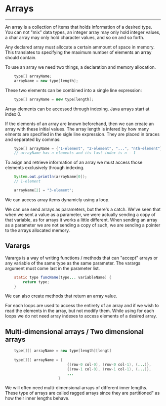 # Arrays
---
An array is a collection of items that holds information of a desired type. You can not "mix" data types, an integer array may only hold integer values, a char array may only hold character values, and so on and so forth.
 
Any declared array must allocate a certain ammount of space in memory. This translates to specifying the maximum number of elements an array should contain.

To use an array we need two things, a declaration and memory allocation.

```java
    type[] arrayName;
    arrayName = new type[length];
```
These two elements can be combined into a single line expression:

```java
    type[] arrayName = new type[length];
```
Array elements can be accessed through indexing. Java arrays start at index 0.
 
If the elements of an array are known beforehand, then we can create an array with these initial values. The array length is infered by how many elments are specified in the sigle line expression. They are placed in braces and separated by commas:

```java
    type[] arrayName = {"1-element", "2-element", "...", "nth-element"};
    // arrayName has n elements and its last index is n - 1
```
To asign and retrieve information of an array we must access those elements exclusively through indexing.

```java
    System.out.println(arrayName[0]);
    // 1-element

    arrayName[2] = "3-element";
```

We can access array items dynamicly using a loop.

We can use send arrays as parameters, but there's a catch. We've seen that when we sent a value as a parameter, we were actually sending a copy of that variable, as for arrays it works a little different. When sending an array as a parameter we are not sending a copy of such, we are sending a pointer to the arrays allocated memory.

## Varargs

Varargs is a way of writing functions / methods that can "accept" arrays or any variable of the same type as the same parameter. The varargs argument must come last in the parameter list.

```java
    static type funcName(type... variableName) {
        return type;
    }
```

We can also create methods that return an array value.
  
For each loops are used to access the entirety of an array and if we wish to read the elements in the array, but not modify them. While using for each loops we do not need array indexes to access elements of a desired array.
 
## Multi-dimensional arrays / Two dimensional arrays

```java
    type[][] arrayName = new type[length][lengt]
 
    type[][] arrayName = {
                            {(row-0 col-0), (row-0 col-1), (...)},
                            {(row-1 col-0), (row-1 col-1), (...)},
                            ...
                        }
```
We will often need multi-dimensional arrays of different inner lengths. These type of arrays are called ragged arrays since they are partitioned" as how their inner lengths behave.
